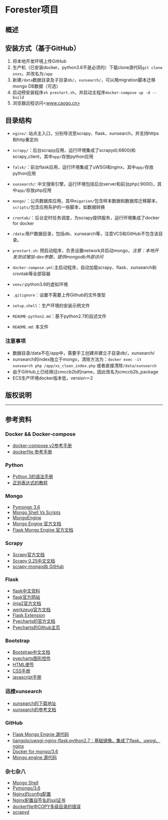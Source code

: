 # Forester项目

## 概述

## 安装方式（基于GitHub）

1. 将本地开发环境上传GitHub
2. 生产机（已安装docker，python3.6不是必须的）下载clone源代码`git clone xxxx`，并改名为`/app`
3. 新建`/data`数据目录及子目录`db/`，`xunsearch/`，可以用migration脚本迁移mongo DB数据（可选）
4. 启动预安装程序`sh prestart.sh`，并启动主程序`docker-compose up -d --build`
5. 浏览器远程访问<www.caogo.cn>

## 目录结构

- `nginx/`: 站点主入口，分别导流至scrapy、flask、xunsearch，并支持https和http重定向
- `scrapy/`：后台scrapy应用，运行环境集成了scrapyd(:6800)和scrapy_client，其中`app/`存放python应用
- `falsk/`：前台flask应用，运行环境集成了uWSGI和nginx，其中`app/`存放python应用
- `xunsearch/`: 中文搜索引擎，运行环境包括后台server和前台php(:9000)，其中`app/`存放php应用
- `mongo/`：公共数据库应用，其中`migarion/`包含样本数据和数据库迁移脚本，`scripts/`包含应用系护的一些脚本，如数据转换
- `crontab/`：后台定时任务调度，为scrapy提供服务，运行环境集成了docker for docker
- `/data`:用户数据目录，包括db、xunsearch等，注意VCS和GitHub不包含该目录。</font>  
- `prestart.sh`: 预启动程序，负责设置network并启动mongo，*注意：本地开发测试增加-dev参数，提供mongodb外部访问*
- `docker-compose.yml`:主启动程序，自动加载scrapy、flask、xunsearch和crontab等全部容器

- `venv/`:python3.6的虚拟环境
- `.gitignore`：设置不需要上传Github的文件类型
- `setup.shell`：生产环境的安装示例文件
- `README-python2.md`：基于python2.7的自述文件
- `README.md`: 本文件

### 注意事项

- 数据目录/data不在/app中，需要手工创建并建立子目录db/，xunsearch/
- xunsearch的index独立于mongo，清除方法为：`docker exec -it xunsearch php /app/xs_clean_index.php` 或者直接清除`/data/xunsearch`
- 由于GitHub上已经用过cmccb2b的name，因此改名为cmccb2b_package
- ECS生产环境docker版本低，version＝2

## 版权说明

---

## 参考资料

### Docker && Docker-compose

- [docker-compose v2参考手册](https://docs.docker.com/compose/compose-file/compose-file-v2/)
- [dockerfile 参考手册](https://docs.docker.com/engine/reference/builder/#usage)

### Python

- [Python 3的语法手册](http://www.runoob.com/python3/python3-tutorial.html)
- [正则表达式的教程](https://www.cnblogs.com/wxshi/p/6827056.html)

### Mongo

- [Pymongo 3.6](https://docs.mongodb.com/getting-started/python/client/)
- [Mongo Shell Vs Scripts](https://docs.mongodb.com/manual/tutorial/write-scripts-for-the-mongo-shell/)
- [MongoEngine](http://docs.mongoengine.org/index.html)
- [Mongo Engine 官方文档](https://mongoengine-odm.readthedocs.io/)
- [Flask Mongo Engine 官方文档](https://flask-mongoengine.readthedocs.io/en/latest/)

### Scrapy

- [Scrapy官方文档](https://docs.scrapy.org/en/latest/index.html#)
- [Scrapy 0.25中文文档](http://scrapy-chs.readthedocs.io/zh_CN/latest/index.html)
- [scrapy-mongodb GitHub](https://github.com/sebdah/scrapy-mongodb)

### Flask

- [flask中文资料](http://docs.jinkan.org/docs/flask/)
- [flask官方网站](http://flask.pocoo.org/docs/0.12/)  
- [jinja2官方文档](http://jinja.pocoo.org/docs/2.10/)
- [werkzeug官方文档](http://werkzeug.pocoo.org/docs/0.14/)
- [Flask Extension](https://wizardforcel.gitbooks.io/flask-extension-docs/content/flask-babel.html)
- [Pyecharts的官方文档](http://pyecharts.org/#/zh-cn/flask)
- [Pyecharts的Github主页](https://github.com/pyecharts/pyecharts)

### Bootstrap

- [Bootstrap中文文档](https://v4.bootcss.com/docs/4.0/getting-started/introduction/)
- [pyecharts图形控件](http://pyecharts.org/#/zh-cn/)
- [HTML便签](http://www.runoob.com/html/html-quicklist.html)
- [CSS手册](http://www.runoob.com/css/css-tutorial.html)
- [javascript手册](http://www.runoob.com/js/js-tutorial.html)

### 迅搜xunsearch

- [xunsearch的下载地址](http://www.xunsearch.com/site/download)  
- [xunsearch的参考文档](http://www.xunsearch.com/doc/php/guide/start.overview)

### GitHub

- [Flask Mongo Engnie 源代码](https://github.com/MongoEngine/flask-mongoengine)
- [tiangolo/uwsgi-nginx-flask:python2.7：基础镜像，集成了flask、uwsgi、nginx](https://github.com/tiangolo/uwsgi-nginx-flask-docker)
- [Docker for mongo/3.6](https://github.com/docker-library/mongo/tree/a504b49bb5cf896fbf3640b4b8cb0d09a25b53ae/3.6)
- [Mongo engine 源代码](https://github.com/MongoEngine/mongoengine)

### 杂七杂八

- [Mongo Shell](https://docs.mongodb.com/manual/mongo/)
- [Pymongo/3.6](http://api.mongodb.com/python/current/index.html)
- [Nginx的config配置](http://seanlook.com/2015/05/17/nginx-install-and-config/)
- [Nginx配置自签名的ssl证书](https://www.liaoxuefeng.com/article/0014189023237367e8d42829de24b6eaf893ca47df4fb5e000)
- [dockerfile中COPY多级目录的错误](https://blog.csdn.net/chent86/article/details/78607319)
- [scrapyd](http://scrapyd.readthedocs.io/en/stable/)
  